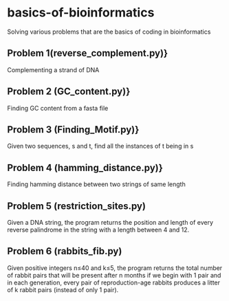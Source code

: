# basics-of-bioinformatics
Solving various problems that are the basics of coding in bioinformatics

## Problem 1(reverse_complement.py)}
Complementing a strand of DNA

## Problem 2 (GC_content.py)}
Finding GC content from a fasta file

## Problem 3 (Finding_Motif.py)}
Given two sequences, s and t, find all the instances of t being in s

## Problem 4 (hamming_distance.py)}
Finding hamming distance between two strings of same length

## Problem 5 (restriction_sites.py)
Given a DNA string, the program returns the position and length of every reverse palindrome in the string with a length between 4 and 12.

## Problem 6 (rabbits_fib.py)
Given positive integers n≤40 and k≤5, the program returns the total number of rabbit pairs that will be present after n months if we begin with 1 pair and in each generation, every pair of reproduction-age rabbits produces a litter of k rabbit pairs (instead of only 1 pair).
